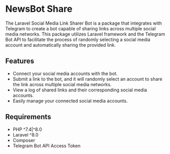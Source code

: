 # NewsBot Share

The Laravel Social Media Link Sharer Bot is a package that integrates with Telegram to create a bot capable of sharing links across multiple social media networks. This package utilizes Laravel framework and the Telegram Bot API to facilitate the process of randomly selecting a social media account and automatically sharing the provided link.

## Features

- Connect your social media accounts with the bot.
- Submit a link to the bot, and it will randomly select an account to share the link across multiple social media networks.
- View a log of shared links and their corresponding social media accounts.
- Easily manage your connected social media accounts.

## Requirements

- PHP ^7.4|^8.0
- Laravel ^8.0
- Composer
- Telegram Bot API Access Token
